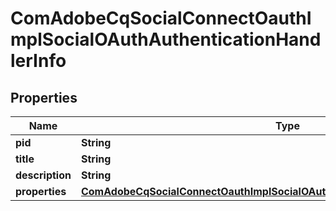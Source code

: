 

# ComAdobeCqSocialConnectOauthImplSocialOAuthAuthenticationHandlerInfo

## Properties

Name | Type | Description | Notes
------------ | ------------- | ------------- | -------------
**pid** | **String** |  |  [optional]
**title** | **String** |  |  [optional]
**description** | **String** |  |  [optional]
**properties** | [**ComAdobeCqSocialConnectOauthImplSocialOAuthAuthenticationHandlerProperties**](ComAdobeCqSocialConnectOauthImplSocialOAuthAuthenticationHandlerProperties.md) |  |  [optional]



